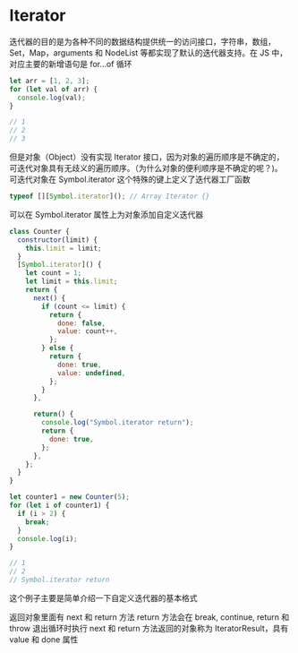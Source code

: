 # Iterator

迭代器的目的是为各种不同的数据结构提供统一的访问接口，字符串，数组，Set，Map，arguments 和 NodeList 等都实现了默认的迭代器支持。在 JS 中，对应主要的新增语句是 for...of 循环

```js
let arr = [1, 2, 3];
for (let val of arr) {
  console.log(val);
}

// 1
// 2
// 3
```

但是对象（Object）没有实现 Iterator 接口，因为对象的遍历顺序是不确定的，可迭代对象具有无歧义的遍历顺序。（为什么对象的便利顺序是不确定的呢？)。 可迭代对象在 Symbol.iterator 这个特殊的键上定义了迭代器工厂函数

```js
typeof [][Symbol.iterator](); // Array Iterator {}
```

可以在 Symbol.iterator 属性上为对象添加自定义迭代器

```js
class Counter {
  constructor(limit) {
    this.limit = limit;
  }
  [Symbol.iterator]() {
    let count = 1;
    let limit = this.limit;
    return {
      next() {
        if (count <= limit) {
          return {
            done: false,
            value: count++,
          };
        } else {
          return {
            done: true,
            value: undefined,
          };
        }
      },

      return() {
        console.log("Symbol.iterator return");
        return {
          done: true,
        };
      },
    };
  }
}

let counter1 = new Counter(5);
for (let i of counter1) {
  if (i > 2) {
    break;
  }
  console.log(i);
}

// 1
// 2
// Symbol.iterator return
```

这个例子主要是简单介绍一下自定义迭代器的基本格式

返回对象里面有 next 和 return 方法
return 方法会在 break, continue, return 和 throw 退出循环时执行
next 和 return 方法返回的对象称为 IteratorResult，具有 value 和 done 属性

<!-- array.entries -->
